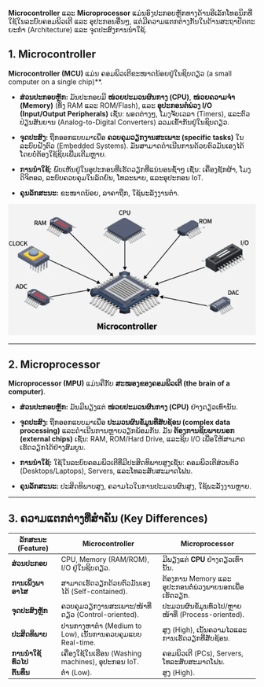**Microcontroller**  ແລະ **Microprocessor**  ແມ່ນອົງປະກອບຫຼັກທາງດ້ານອີເລັກໂທຣນິກທີ່ໃຊ້ໃນລະບົບຄອມພິວເຕີ ແລະ ອຸປະກອນອື່ນໆ, ແຕ່ມີຄວາມແຕກຕ່າງກັນໃນດ້ານສະຖາປັດຕະຍະກໍາ (Architecture) ແລະ ຈຸດປະສົງການນຳໃຊ້.

## 1. Microcontroller

**Microcontroller (MCU)**  ແມ່ນ ຄອມພິວເຕີຂະໜາດນ້ອຍຢູ່ໃນຊິບດຽວ (a small computer on a single chip)**.

- **ສ່ວນປະກອບຫຼັກ:** ມັນປະກອບມີ **ໜ່ວຍປະມວນຜົນກາງ (CPU)**, **ໜ່ວຍຄວາມຈຳ (Memory)** (ທັງ RAM ແລະ ROM/Flash), ແລະ **ອຸປະກອນຕໍ່ພ່ວງ I/O (Input/Output Peripherals)** ເຊັ່ນ: ພອດຕ່າງໆ, ໂມງຈັບເວລາ (Timers), ແລະຕົວປ່ຽນສັນຍານ (Analog-to-Digital Converters) ລວມເຂົ້າກັນຢູ່ໃນຊິບດຽວ.
    
- **ຈຸດປະສົງ:** ຖືກອອກແບບມາເພື່ອ **ຄວບຄຸມວຽກງານສະເພາະ (specific tasks)** ໃນລະບົບຝັງຕົວ (Embedded Systems). ມັນສາມາດດຳເນີນການດ້ວຍຕົວມັນເອງໄດ້ໂດຍບໍ່ຕ້ອງໃຊ້ຊິບເພີ່ມເຕີມຫຼາຍ.
    
- **ການນຳໃຊ້:** ພົບເຫັນຢູ່ໃນອຸປະກອນທີ່ເຮັດວຽກທີ່ແນ່ນອນຊ້ຳໆ ເຊັ່ນ: ເຄື່ອງຊັກຜ້າ, ໂມງດິຈິຕອລ, ລະບົບຄວບຄຸມໃນລົດຍົນ, ໂທລະພາບ, ແລະອຸປະກອນ IoT.
    
- **ຄຸນລັກສະນະ:** ຂະໜາດນ້ອຍ, ລາຄາຖືກ, ໃຊ້ພະລັງງານຕໍ່າ.

![microcontroller](image1.png)

---

## 2. Microprocessor 

**Microprocessor (MPU)** ແມ່ນຄືກັບ **ສະໝອງຂອງຄອມພິວເຕີ (the brain of a computer)**.

- **ສ່ວນປະກອບຫຼັກ:** ມັນມີພຽງແຕ່ **ໜ່ວຍປະມວນຜົນກາງ (CPU)** ຢ່າງດຽວເທົ່ານັ້ນ.
    
- **ຈຸດປະສົງ:** ຖືກອອກແບບມາເພື່ອ **ປະມວນຜົນຂໍ້ມູນທີ່ສັບຊ້ອນ (complex data processing)** ແລະດຳເນີນການຫຼາຍວຽກພ້ອມກັນ. ມັນ **ຕ້ອງການຊິບພາຍນອກ (external chips)** ເຊັ່ນ: RAM, ROM/Hard Drive, ແລະຊິບ I/O ເພື່ອໃຫ້ສາມາດເຮັດວຽກໄດ້ຢ່າງສົມບູນ.
    
- **ການນຳໃຊ້:** ໃຊ້ໃນລະບົບຄອມພິວເຕີທີ່ມີປະສິດທິພາບສູງເຊັ່ນ: ຄອມພິວເຕີສ່ວນຕົວ (Desktops/Laptops), Servers, ແລະໂທລະສັບສະມາດໂຟນ.
    
- **ຄຸນລັກສະນະ:** ປະສິດທິພາບສູງ, ຄວາມໄວໃນການປະມວນຜົນສູງ, ໃຊ້ພະລັງງານຫຼາຍ.



---

## 3. ຄວາມແຕກຕ່າງທີ່ສຳຄັນ (Key Differences)

| **ລັກສະນະ (Feature)** | **Microcontroller**                                        | **Microprocessor**                                   |
| --------------------- | ---------------------------------------------------------- | ---------------------------------------------------- |
| **ສ່ວນປະກອບ**         | CPU, Memory (RAM/ROM), I/O ຢູ່ໃນຊິບດຽວ.                    | ມີພຽງແຕ່ **CPU** ຢ່າງດຽວເທົ່ານັ້ນ.                   |
| **ການເພິ່ງພາອາໄສ**    | ສາມາດເຮັດວຽກດ້ວຍຕົວມັນເອງໄດ້ (Self-contained).             | ຕ້ອງການ Memory ແລະ ອຸປະກອນຕໍ່ພ່ວງພາຍນອກເພື່ອເຮັດວຽກ. |
| **ຈຸດປະສົງຫຼັກ**      | ຄວບຄຸມວຽກງານສະເພາະ/ໜ້າທີ່ດຽວ (Control-oriented).           | ປະມວນຜົນຂໍ້ມູນທົ່ວໄປ/ຫຼາຍໜ້າທີ່ (Process-oriented).  |
| **ປະສິດທິພາບ**        | ປານກາງຫາຕໍ່າ (Medium to Low), ເນັ້ນການຄວບຄຸມແບບ Real-time. | ສູງ (High), ເນັ້ນຄວາມໄວແລະການເຮັດວຽກທີ່ສັບຊ້ອນ.      |
| **ການນຳໃຊ້ທົ່ວໄປ**    | ເຄື່ອງໃຊ້ໃນເຮືອນ (Washing machines), ອຸປະກອນ IoT.          | ຄອມພິວເຕີ (PCs), Servers, ໂທລະສັບສະມາດໂຟນ.           |
| **ຕົ້ນທຶນ**           | ຕໍ່າ (Low).                                                | ສູງ (High).                                          |
